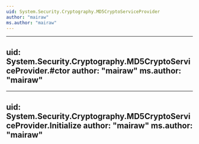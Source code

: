 ```yaml
---
uid: System.Security.Cryptography.MD5CryptoServiceProvider
author: "mairaw"
ms.author: "mairaw"
---
```


---
uid: System.Security.Cryptography.MD5CryptoServiceProvider.#ctor
author: "mairaw"
ms.author: "mairaw"
---

---
uid: System.Security.Cryptography.MD5CryptoServiceProvider.Initialize
author: "mairaw"
ms.author: "mairaw"
---
